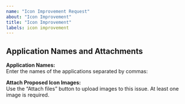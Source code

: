 ```yaml
---
name: "Icon Improvement Request"
about: "Icon Improvement"
title: "Icon Improvement"
labels: icon improvement
---
```


## Application Names and Attachments

**Application Names:**  
Enter the names of the applications separated by commas:

**Attach Proposed Icon Images:**  
Use the “Attach files” button to upload images to this issue. At least one image is required.
